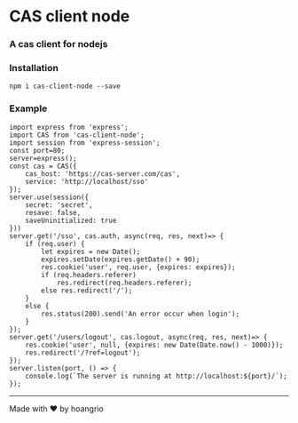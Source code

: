 # CAS client node
### A cas client for nodejs

### Installation
```npm i cas-client-node --save```

### Example
```
import express from 'express';
import CAS from 'cas-client-node';
import session from 'express-session';
const port=80;
server=express();
const cas = CAS({
    cas_host: 'https://cas-server.com/cas',
    service: 'http://localhost/sso'
});
server.use(session({
    secret: 'secret',
    resave: false,
    saveUninitialized: true
}))
server.get('/sso', cas.auth, async(req, res, next)=> {
    if (req.user) {
        let expires = new Date();
        expires.setDate(expires.getDate() + 90);
        res.cookie('user', req.user, {expires: expires});
        if (req.headers.referer)
            res.redirect(req.headers.referer);
        else res.redirect('/');
    }
    else {
        res.status(200).send('An error occur when login');
    }
});
server.get('/users/logout', cas.logout, async(req, res, next)=> {
    res.cookie('user', null, {expires: new Date(Date.now() - 1000)});
    res.redirect('/?ref=logout');
});
server.listen(port, () => {   
    console.log(`The server is running at http://localhost:${port}/`);
});
```

---
Made with ♥ by hoangrio
